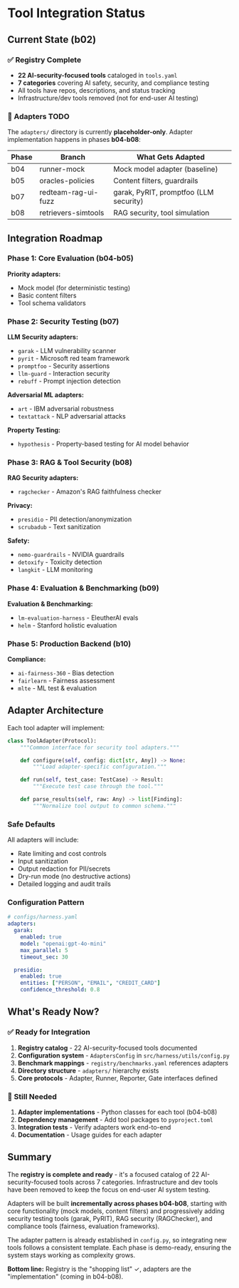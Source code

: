 # Tool Integration Status

## Current State (b02)

### ✅ Registry Complete
- **22 AI-security-focused tools** cataloged in `tools.yaml`
- **7 categories** covering AI safety, security, and compliance testing
- All tools have repos, descriptions, and status tracking
- Infrastructure/dev tools removed (not for end-user AI testing)

### 🔧 Adapters TODO
The `adapters/` directory is currently **placeholder-only**. Adapter implementation happens in phases **b04-b08**:

| Phase | Branch | What Gets Adapted |
|-------|--------|-------------------|
| b04 | runner-mock | Mock model adapter (baseline) |
| b05 | oracles-policies | Content filters, guardrails |
| b07 | redteam-rag-ui-fuzz | garak, PyRIT, promptfoo (LLM security) |
| b08 | retrievers-simtools | RAG security, tool simulation |

## Integration Roadmap

### Phase 1: Core Evaluation (b04-b05)
**Priority adapters:**
- Mock model (for deterministic testing)
- Basic content filters
- Tool schema validators

### Phase 2: Security Testing (b07)
**LLM Security adapters:**
- `garak` - LLM vulnerability scanner
- `pyrit` - Microsoft red team framework
- `promptfoo` - Security assertions
- `llm-guard` - Interaction security
- `rebuff` - Prompt injection detection

**Adversarial ML adapters:**
- `art` - IBM adversarial robustness
- `textattack` - NLP adversarial attacks

**Property Testing:**
- `hypothesis` - Property-based testing for AI model behavior

### Phase 3: RAG & Tool Security (b08)
**RAG Security adapters:**
- `ragchecker` - Amazon's RAG faithfulness checker

**Privacy:**
- `presidio` - PII detection/anonymization
- `scrubadub` - Text sanitization

**Safety:**
- `nemo-guardrails` - NVIDIA guardrails
- `detoxify` - Toxicity detection
- `langkit` - LLM monitoring

### Phase 4: Evaluation & Benchmarking (b09)
**Evaluation & Benchmarking:**
- `lm-evaluation-harness` - EleutherAI evals
- `helm` - Stanford holistic evaluation

### Phase 5: Production Backend (b10)

**Compliance:**
- `ai-fairness-360` - Bias detection
- `fairlearn` - Fairness assessment
- `mlte` - ML test & evaluation

## Adapter Architecture

Each tool adapter will implement:

```python
class ToolAdapter(Protocol):
    """Common interface for security tool adapters."""

    def configure(self, config: dict[str, Any]) -> None:
        """Load adapter-specific configuration."""

    def run(self, test_case: TestCase) -> Result:
        """Execute test case through the tool."""

    def parse_results(self, raw: Any) -> list[Finding]:
        """Normalize tool output to common schema."""
```

### Safe Defaults
All adapters will include:
- Rate limiting and cost controls
- Input sanitization
- Output redaction for PII/secrets
- Dry-run mode (no destructive actions)
- Detailed logging and audit trails

### Configuration Pattern
```yaml
# configs/harness.yaml
adapters:
  garak:
    enabled: true
    model: "openai:gpt-4o-mini"
    max_parallel: 5
    timeout_sec: 30

  presidio:
    enabled: true
    entities: ["PERSON", "EMAIL", "CREDIT_CARD"]
    confidence_threshold: 0.8
```

## What's Ready Now?

### ✅ Ready for Integration
1. **Registry catalog** - 22 AI-security-focused tools documented
2. **Configuration system** - `AdaptersConfig` in `src/harness/utils/config.py`
3. **Benchmark mappings** - `registry/benchmarks.yaml` references adapters
4. **Directory structure** - `adapters/` hierarchy exists
5. **Core protocols** - Adapter, Runner, Reporter, Gate interfaces defined

### 🚧 Still Needed
1. **Adapter implementations** - Python classes for each tool (b04-b08)
2. **Dependency management** - Add tool packages to `pyproject.toml`
3. **Integration tests** - Verify adapters work end-to-end
4. **Documentation** - Usage guides for each adapter

## Summary

The **registry is complete and ready** - it's a focused catalog of 22 AI-security-focused tools across 7 categories. Infrastructure and dev tools have been removed to keep the focus on end-user AI system testing.

Adapters will be built **incrementally across phases b04-b08**, starting with core functionality (mock models, content filters) and progressively adding security testing tools (garak, PyRIT), RAG security (RAGChecker), and compliance tools (fairness, evaluation frameworks).

The adapter pattern is already established in `config.py`, so integrating new tools follows a consistent template. Each phase is demo-ready, ensuring the system stays working as complexity grows.

**Bottom line:** Registry is the "shopping list" ✓, adapters are the "implementation" (coming in b04-b08).
